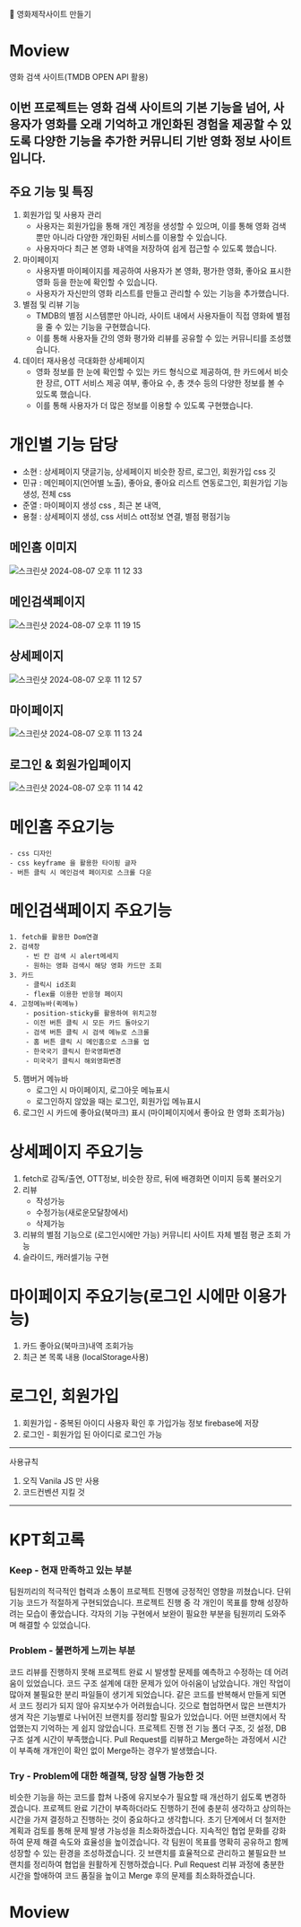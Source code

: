 🌟 영화제작사이트 만들기

# Moview

영화 검색 사이트(TMDB OPEN API 활용)

## 이번 프로젝트는 영화 검색 사이트의 기본 기능을 넘어, 사용자가 영화를 오래 기억하고 개인화된 경험을 제공할 수 있도록 다양한 기능을 추가한 커뮤니티 기반 영화 정보 사이트입니다.

## 주요 기능 및 특징
1. 회원가입 및 사용자 관리
    * 사용자는 회원가입을 통해 개인 계정을 생성할 수 있으며, 이를 통해 영화 검색뿐만 아니라 다양한 개인화된 서비스를 이용할 수 있습니다.
    * 사용자마다 최근 본 영화 내역을 저장하여 쉽게 접근할 수 있도록 했습니다.
2. 마이페이지
    * 사용자별 마이페이지를 제공하여 사용자가 본 영화, 평가한 영화, 좋아요 표시한 영화 등을 한눈에 확인할 수 있습니다.
    * 사용자가 자신만의 영화 리스트를 만들고 관리할 수 있는 기능을 추가했습니다.
3. 별점 및 리뷰 기능
    * TMDB의 별점 시스템뿐만 아니라, 사이트 내에서 사용자들이 직접 영화에 별점을 줄 수 있는 기능을 구현했습니다.
    * 이를 통해 사용자들 간의 영화 평가와 리뷰를 공유할 수 있는 커뮤니티를 조성했습니다.
4. 데이터 재사용성 극대화한 상세페이지
    * 영화 정보를 한 눈에 확인할 수 있는 카드 형식으로 제공하여, 한 카드에서 비슷한 장르, OTT 서비스 제공 여부, 좋아요 수, 총 갯수 등의 다양한 정보를 볼 수 있도록 했습니다.
    * 이를 통해 사용자가 더 많은 정보를 이용할 수 있도록 구현했습니다.

# 개인별 기능 담당
- 소현 : 상세페이지 댓글기능, 상세페이지 비슷한 장르,  로그인, 회원가입 css 깃
- 민규 : 메인페이지(언어별 노출), 좋아요, 좋아요 리스트 연동로그인, 회원가입 기능생성, 전체 css
- 준열 :  마이페이지 생성 css , 최근 본 내역, 
- 용철 :  상세페이지 생성, css 서비스 ott정보 연결, 별점 평점기능
## 메인홈 이미지
![스크린샷 2024-08-07 오후 11 12 33](https://github.com/user-attachments/assets/b5e24586-3bd6-436a-b5ab-4ac26fd3d133)

## 메인검색페이지

![스크린샷 2024-08-07 오후 11 19 15](https://github.com/user-attachments/assets/a9783aa7-8f64-40b8-a5ec-80b8ff70ddbe)

## 상세페이지
![스크린샷 2024-08-07 오후 11 12 57](https://github.com/user-attachments/assets/fee1cc2a-29e7-42ce-a244-9fd230b195f0)

## 마이페이지
![스크린샷 2024-08-07 오후 11 13 24](https://github.com/user-attachments/assets/05194bd4-4078-4e73-bae2-ce07aff99936)

## 로그인 & 회원가입페이지
![스크린샷 2024-08-07 오후 11 14 42](https://github.com/user-attachments/assets/add42027-da2a-41b2-834d-0aed608884bf)

# 메인홈 주요기능

    - css 디자인
    - css keyframe 을 활용한 타이핑 글자
    - 버튼 클릭 시 메인검색 페이지로 스크롤 다운

# 메인검색페이지 주요기능

    1. fetch를 활용한 Dom연결
    2. 검색창
        - 빈 칸 검색 시 alert메세지
        - 원하는 영화 검색시 해당 영화 카드만 조회
    3. 카드
        - 클릭시 id조회
        - flex를 이용한 반응형 페이지
    4. 고정메뉴바(퀵메뉴)
        - position-sticky를 활용하여 위치고정
        - 이전 버튼 클릭 시 모든 카드 돌아오기
        - 검색 버튼 클릭 시 검색 메뉴로 스크롤
        - 홈 버튼 클릭 시 메인홈으로 스크롤 업
        - 한국국기 클릭시 한국영화변경
        - 미국국기 클릭시 해외영화변경
   5. 햄버거 메뉴바
      - 로그인 시 마이페이지, 로그아웃 메뉴표시
      - 로그인하지 않았을 때는 로그인, 회원가입 메뉴표시
   6. 로그인 시 카드에 좋아요(북마크) 표시 (마이페이지에서 좋아요 한 영화 조회가능)
# 상세페이지 주요기능
   1. fetch로 감독/출연, OTT정보, 비슷한 장르, 뒤에 배경화면 이미지 등록 불러오기
   2. 리뷰
      - 작성가능
      - 수정가능(새로운모달창에서)
      - 삭제가능
   3. 리뷰의 별점 기능으로 (로그인시에만 가능) 커뮤니티 사이트 자체 별점 평균 조회 가능
   4. 슬라이드, 캐러셀기능 구현
# 마이페이지 주요기능(로그인 시에만 이용가능)
   1. 카드 좋아요(북마크)내역 조회가능
   2. 최근 본 목록 내용 (localStorage사용)
# 로그인, 회원가입
   1. 회원가입 - 중복된 아이디 사용자 확인 후 가입가능 정보 firebase에 저장
   2. 로그인 - 회원가입 된 아이디로 로그인 가능 
---

사용규칙

1. 오직 Vanila JS 만 사용
2. 코드컨벤션 지킬 것

---
# KPT회고록
### Keep - 현재 만족하고 있는 부분
팀원끼리의 적극적인 협력과 소통이 프로젝트 진행에 긍정적인 영향을 끼쳤습니다.
단위 기능 코드가 적절하게 구현되었습니다.
프로젝트 진행 중 각 개인이 목표를 향해 성장하려는 모습이 좋았습니다.
각자의 기능 구현에서 보완이 필요한 부분을 팀원끼리 도와주며 해결할 수 있었습니다.

### Problem - 불편하게 느끼는 부분
코드 리뷰를 진행하지 못해 프로젝트 완료 시 발생할 문제를 예측하고 수정하는 데 어려움이 있었습니다.
코드 구조 설계에 대한 문제가 있어 아쉬움이 남았습니다.
개인 작업이 많아져 불필요한 분리 파일들이 생기게 되었습니다.
같은 코드를 반복해서 만들게 되면서 코드 정리가 되지 않아 유지보수가 어려웠습니다.
깃으로 협업하면서 많은 브랜치가 생겨 작은 기능별로 나뉘어진 브랜치를 정리할 필요가 있었습니다.
어떤 브랜치에서 작업했는지 기억하는 게 쉽지 않았습니다.
프로젝트 진행 전 기능 폴더 구조, 깃 설정, DB 구조 설계 시간이 부족했습니다.
Pull Request를 리뷰하고 Merge하는 과정에서 시간이 부족해 개개인이 확인 없이 Merge하는 경우가 발생했습니다.

### Try - Problem에 대한 해결책, 당장 실행 가능한 것
비슷한 기능을 하는 코드를 합쳐 나중에 유지보수가 필요할 때 개선하기 쉽도록 변경하겠습니다.
프로젝트 완료 기간이 부족하더라도 진행하기 전에 충분히 생각하고 상의하는 시간을 가져 결정하고 진행하는 것이 중요하다고 생각합니다.
초기 단계에서 더 철저한 계획과 검토를 통해 문제 발생 가능성을 최소화하겠습니다.
지속적인 협업 문화를 강화하여 문제 해결 속도와 효율성을 높이겠습니다.
각 팀원이 목표를 명확히 공유하고 함께 성장할 수 있는 환경을 조성하겠습니다.
깃 브랜치를 효율적으로 관리하고 불필요한 브랜치를 정리하여 협업을 원활하게 진행하겠습니다.
Pull Request 리뷰 과정에 충분한 시간을 할애하여 코드 품질을 높이고 Merge 후의 문제를 최소화하겠습니다.
# Moview
